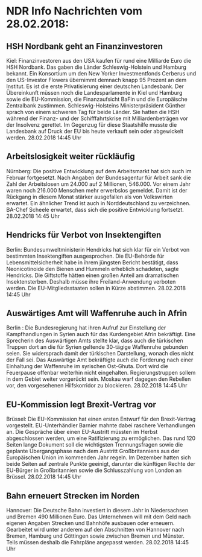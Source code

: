 # NDR Info Nachrichten vom 28.02.2018:


## HSH Nordbank geht an Finanzinvestoren
Kiel: 			Finanzinvestoren aus den USA kaufen für rund eine Milliarde Euro die HSH Nordbank. Das gaben die Länder Schleswig-Holstein und Hamburg bekannt. Ein Konsortium um den New Yorker Investmentfonds Cerberus und den US-Investor Flowers übernimmt demnach knapp 95 Prozent an dem Institut. Es ist die erste Privatisierung einer deutschen Landesbank. Der Übereinkunft müssen noch die Landesparlamente in Kiel und Hamburg sowie die EU-Kommission, die Finanzaufsicht BaFin und die Europäische Zentralbank zustimmen. Schleswig-Holsteins Ministerpräsident Günther sprach von einem schweren Tag für beide Länder. Sie hatten die HSH während der Finanz- und der Schifffahrtskrise mit Milliardenbeträgen vor der Insolvenz gerettet. Im Gegenzug für diese Staatshilfe musste die Landesbank auf Druck der EU bis heute verkauft sein oder abgewickelt werden. 28.02.2018 14:45 Uhr 

## Arbeitslosigkeit weiter rückläufig
Nürnberg:	Die positive Entwicklung auf dem Arbeitsmarkt hat sich auch im Februar fortgesetzt. Nach Angaben der Bundesagentur für Arbeit sank die Zahl der Arbeitslosen um 24.000 auf 2 Millionen, 546.000. Vor einem Jahr waren noch 216.000 Menschen mehr erwerbslos gemeldet. Damit ist der Rückgang in diesem Monat stärker ausgefallen als von Volkswirten erwartet. Ein ähnlicher Trend ist auch in Norddeutschland zu verzeichnen. BA-Chef Scheele erwartet, dass sich die positive Entwicklung fortsetzt. 28.02.2018 14:45 Uhr 

## Hendricks für Verbot von Insektengiften
Berlin: Bundesumweltministerin Hendricks hat sich klar für ein Verbot von bestimmten Insektengiften ausgesprochen. Die EU-Behörde für Lebensmittelsicherheit habe in ihrem jüngsten Bericht bestätigt, dass Neonicotinoide den Bienen und Hummeln erheblich schadeten, sagte Hendricks. Die Giftstoffe hätten einen großen Anteil am dramatischen Insektensterben. Deshalb müsse ihre Freiland-Anwendung verboten werden. Die EU-Mitgliedsstaaten sollen in Kürze abstimmen. 28.02.2018 14:45 Uhr 

## Auswärtiges Amt will Waffenruhe auch in Afrin
Berlin : Die Bundesregierung hat ihren Aufruf zur Einstellung der Kampfhandlungen in Syrien auch für das Kurdengebiet Afrin bekräftigt. Eine Sprecherin des Auswärtigen Amts stellte klar, dass auch die türkischen Truppen dort an die für Syrien geltende 30-tägige Waffenruhe gebunden seien. Sie widersprach damit der türkischen Darstellung, wonach dies nicht der Fall sei. Das Auswärtige Amt bekräftigte auch die Forderung nach einer Einhaltung der Waffenruhe im syrischen Ost-Ghuta. Dort wird die Feuerpause offenbar weiterhin nicht eingehalten. Regierungstruppen sollem in dem Gebiet weiter vorgerückt sein. Moskau warf dagegen den Rebellen vor, den vorgesehenen Hilfskorridor zu blockieren. 28.02.2018 14:45 Uhr 

## EU-Kommission legt Brexit-Vertrag vor
Brüssel: Die EU-Kommission hat einen ersten Entwurf für den Brexit-Vertrag vorgestellt. EU-Unterhändler Barnier mahnte dabei raschere Verhandlungen an. Die Gespräche über einen EU-Austritt müssten im Herbst abgeschlossen werden, um eine Ratifizierung zu ermöglichen. Das rund 120 Seiten lange Dokument soll die wichtigsten Trennungsfragen sowie die geplante Übergangsphase nach dem Austritt Großbritanniens aus der Europäischen Union im kommenden Jahr regeln. Im Dezember hatten sich beide Seiten auf zentrale Punkte geeinigt, darunter die künftigen Rechte der EU-Bürger in Großbritannien sowie die Schlusszahlung von London an Brüssel. 28.02.2018 14:45 Uhr 

## Bahn erneuert Strecken im Norden
Hannover: Die Deutsche Bahn investiert in diesem Jahr in Niedersachsen und Bremen 490 Millionen Euro. Das Unternehmen will mit dem Geld nach eigenen Angaben Strecken und Bahnhöfe ausbauen oder erneuern. Gearbeitet wird unter anderem auf den Abschnitten von Hannover nach Bremen, Hamburg und Göttingen sowie zwischen Bremen und Münster. Teils müssen deshalb die Fahrpläne angepasst werden. 28.02.2018 14:45 Uhr 
